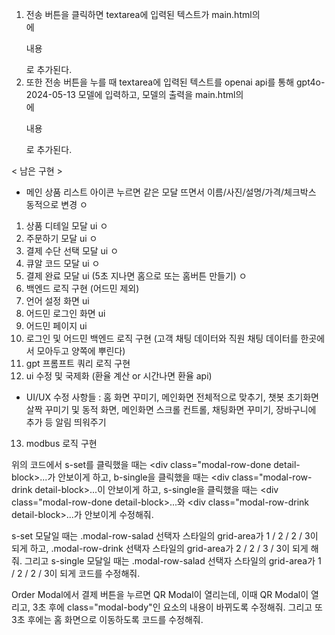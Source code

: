 1. 전송 버튼을 클릭하면 textarea에 입력된 텍스트가 main.html의 <div class="message">에 <p class="from-me margin-t_one">내용</p>로 추가된다.
2. 또한 전송 버튼을 누를 때 textarea에 입력된 텍스트를 openai api를 통해 gpt4o-2024-05-13 모델에 입력하고, 모델의 출력을 main.html의 <div class="message">에 <p class="from-them margin-t_one">내용</p>로 추가된다.







< 남은 구현 >
* 메인 상품 리스트 아이콘 누르면 같은 모달 뜨면서 이름/사진/설명/가격/체크박스 동적으로 변경 ㅇ
1. 상품 디테일 모달 ui ㅇ
2. 주문하기 모달 ui ㅇ
3. 결제 수단 선택 모달 ui ㅇ
4. 큐알 코드 모달 ui ㅇ
5. 결제 완료 모달 ui (5초 지나면 홈으로 또는 홈버튼 만들기) ㅇ
6. 백엔드 로직 구현 (어드민 제외)
7. 언어 설정 화면 ui
8. 어드민 로그인 화면 ui
9. 어드민 페이지 ui
10. 로그인 및 어드민 백엔드 로직 구현 (고객 채팅 데이터와 직원 채팅 데이터를 한곳에서 모아두고 양쪽에 뿌린다)
11. gpt 프롬프트 쿼리 로직 구현
12. ui 수정 및 국제화 (환율 계산 or 시간나면 환율 api)
* UI/UX 수정 사항들 : 홈 화면 꾸미기, 메인화면 전체적으로 맞추기, 챗봇 초기화면 살짝 꾸미기 및 동적 화면, 메인화면 스크롤 컨트롤, 채팅화면 꾸미기, 장바구니에 추가 등 알림 띄워주기
13. modbus 로직 구현



위의 코드에서 s-set를 클릭했을 때는 <div class="modal-row-done detail-block>...</div>가 안보이게 하고, b-single을 클릭했을 때는 <div class="modal-row-drink detail-block>...</div>이 안보이게 하고, s-single을 클릭했을 때는 <div class="modal-row-done detail-block>...</div>와 <div class="modal-row-drink detail-block>...</div>가 안보이게 수정해줘.

s-set 모달일 때는 .modal-row-salad 선택자 스타일의 grid-area가 1 / 2 / 2 / 3이 되게 하고, .modal-row-drink 선택자 스타일의 grid-area가 2 / 2 / 3 / 3이 되게 해줘.
그리고 s-single 모달일 때는 .modal-row-salad 선택자 스타일의 grid-area가 1 / 2 / 2 / 3이 되게 코드를 수정해줘.

Order Modal에서 결제 버튼을 누르면 QR Modal이 열리는데, 이때 QR Modal이 열리고, 3초 후에 class="modal-body"인 요소의 내용이 바뀌도록 수정해줘. 그리고 또 3초 후에는 홈 화면으로 이동하도록 코드를 수정해줘.